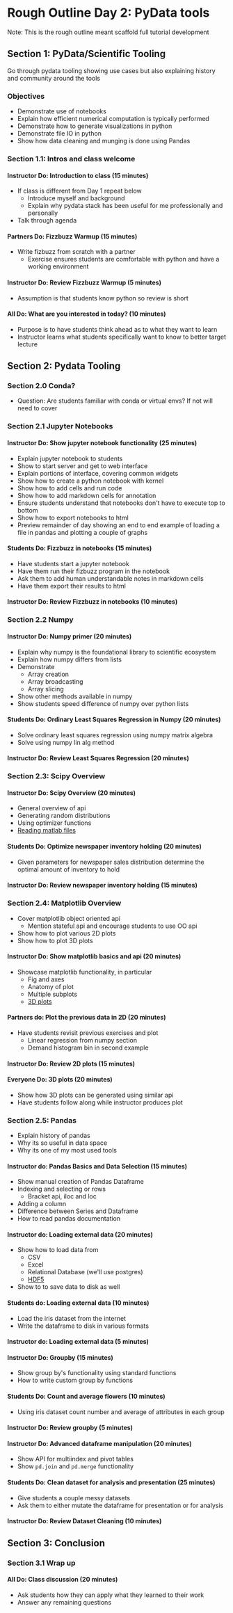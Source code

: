 # Rough Outline Day 2: PyData tools
Note: This is the rough outline meant scaffold full tutorial development

## Section 1: PyData/Scientific Tooling
Go through pydata tooling showing use cases but also explaining history
and community around the tools 

### Objectives
* Demonstrate use of notebooks
* Explain how efficient numerical computation is typically performed
* Demonstrate how to generate visualizations in python
* Demonstrate file IO in python
* Show how data cleaning and munging is done using Pandas


### Section 1.1: Intros and class welcome

#### Instructor Do: Introduction to class (15 minutes)
* If class is different from Day 1 repeat below
  * Introduce myself and background
  * Explain why pydata stack has been useful for me professionally and personally
* Talk through agenda

#### Partners Do: Fizzbuzz Warmup (15 minutes)
* Write fizbuzz from scratch with a partner
  * Exercise ensures students are comfortable with python and have a working
  environment

#### Instructor Do: Review Fizzbuzz Warmup (5 minutes)
* Assumption is that students know python so review is short

#### All Do: What are you interested in today? (10 minutes)
* Purpose is to have students think ahead as to what they want to learn
* Instructor learns what students specifically want to know to better
target lecture



## Section 2: Pydata Tooling

### Section 2.0 Conda?
* Question: Are students familiar with conda or virtual envs? If not will
need to cover

### Section 2.1 Jupyter Notebooks

#### Instructor Do: Show jupyter notebook functionality (25 minutes)
* Explain jupyter notebook to students
* Show to start server and get to web interface
* Explain portions of interface, covering common widgets
* Show how to create a python notebook with kernel
* Show how to add cells and run code
* Show how to add markdown cells for annotation
* Ensure students understand that notebooks don't have to execute top to bottom
* Show how to export notebooks to html
* Preview remainder of day showing an end to end example of loading a file in pandas
and plotting a couple of graphs


#### Students Do: Fizzbuzz in notebooks (15 minutes)
* Have students start a jupyter notebook
* Have them run their fizbuzz program in the notebook
* Ask them to add human understandable notes in markdown cells
* Have them export their results to html


#### Instructor Do: Review Fizzbuzz in notebooks (10 minutes)


### Section 2.2 Numpy

#### Instructor Do: Numpy primer (20 minutes)
* Explain why numpy is the foundational library to scientific ecosystem
* Explain how numpy differs from lists
* Demonstrate
  * Array creation
  * Array broadcasting
  * Array slicing
* Show other methods available in numpy
* Show students speed difference of numpy over python lists


#### Students Do: Ordinary Least Squares Regression in Numpy (20 minutes)
* Solve ordinary least squares regression using numpy matrix algebra
* Solve using numpy lin alg method


#### Instructor Do: Review Least Squares Regression (20 minutes)

### Section 2.3: Scipy Overview

#### Instructor Do: Scipy Overview (20 minutes)
  * General overview of api
  * Generating random distributions
  * Using optimizer functions
  * [Reading matlab files](https://scipy-cookbook.readthedocs.io/items/Reading_mat_files.html)


#### Students Do: Optimize newspaper inventory holding (20 minutes)
  * Given parameters for newspaper sales distribution
  determine the optimal amount of inventory to hold
  
#### Instructor Do: Review newspaper inventory holding (15 minutes)

### Section 2.4: Matplotlib Overview
* Cover matplotlib object oriented api
  * Mention stateful api and encourage students to use OO api
* Show how to plot various 2D plots
* Show how to plot 3D plots

#### Instructor Do: Show matplotlib basics and api (20 minutes)
* Showcase matplotlib functionality, in particular
  * Fig and axes
  * Anatomy of plot
  * Multiple subplots
  * [3D plots](https://matplotlib.org/3.1.1/gallery/mplot3d/subplot3d.html)


#### Partners do: Plot the previous data in 2D (20 minutes)
* Have students revisit previous exercises and plot
  * Linear regression from numpy section
  * Demand histogram bin in second example

#### Instructor Do: Review 2D plots (15 minutes)

#### Everyone Do: 3D plots (20 minutes)
* Show how 3D plots can be generated using similar api
* Have students follow along while instructor produces plot


### Section 2.5: Pandas
* Explain history of pandas
* Why its so useful in data space
* Why its one of my most used tools

#### Instructor do: Pandas Basics and Data Selection (15 minutes)
* Show manual creation of Pandas Dataframe
* Indexing and selecting or rows
  * Bracket api, iloc and loc
* Adding a column
* Difference between Series and Dataframe
* How to read pandas documentation


#### Instructor do: Loading external data (20 minutes)
* Show how to load data from
  * CSV
  * Excel
  * Relational Database (we'll use postgres)
  * [HDF5](https://www.neonscience.org/hdf5-intro-python)
* Show to to save data to disk as well

#### Students do: Loading external data (10 minutes)
* Load the iris dataset from the internet
* Write the dataframe to disk in various formats

#### Instructor do: Loading external data (5 minutes)

#### Instructor Do: Groupby (15 minutes)
* Show group by's functionality using standard functions
* How to write custom group by functions

#### Students Do: Count and average flowers (10 minutes)
* Using iris dataset count number and average of attributes in each group

#### Instructor Do: Review groupby (5 minutes)

#### Instructor Do: Advanced dataframe manipulation (20 minutes)
* Show API for multiindex and pivot tables
* Show `pd.join` and `pd.merge` functionality

#### Students Do: Clean dataset for analysis and presentation (25 minutes)
* Give students a couple messy datasets
* Ask them to either mutate the dataframe for presentation or for analysis

#### Instructor Do: Review Dataset Cleaning (10 minutes)

## Section 3: Conclusion
### Section 3.1 Wrap up 
#### All Do: Class discussion (20 minutes)
* Ask students how they can apply what they learned to their work
* Answer any remaining questions

